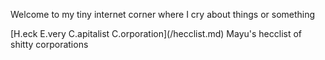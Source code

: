 <div class="centertext">
  
Welcome to my tiny internet corner where I cry about things or something

<span class="bigtext">
[H.eck E.very C.apitalist C.orporation](/hecclist.md)
</span>
<span class="smalltext">
Mayu's hecclist of shitty corporations
</span>

</div>
